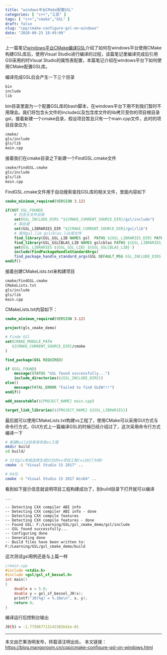 ```yaml
---
title: "windows平台CMake配置GSL"
categories: [ "c++","工具" ]
tags: [ "c++","cmake","GSL" ]
draft: false
slug: "cpp/cmake-configure-gsl-on-windows"
date: "2020-09-23 18:49:00"
---
```


上一篇笔记[windows平台CMake编译GSL](https://mangoroom.cn/tools/use-cmake-build-gsl-on-windows.html)介绍了如何在windows平台使用CMake构建GSL库后，使用Visual Studio进行编译的过程，该篇笔记里编译完成后引用GSl采用的时Visual Studio的属性表配置，本篇笔记介绍在windows平台下如何使用CMake配置GSL库。


编译完成GSL后会产生一下三个目录

```bash
bin
include
lib
```
bin目录里面为一个配置GSL库的bash脚本，在windows平台下用不到我们暂时不用理会。我们将包含头文件的include以及包含库文件的lib拷贝至你的项目根目录gsl，接着新建一个cmake目录，假设项目暂且只有一个main.cpp文件，此时的项目目录应为：

```bash
cmake/
gls/include
gls/lib
main.cpp
```
接着我们在cmake目录之下新建一个FindGSL.cmake文件

```bash
cmake/FindGSL.cmake
gls/include
gls/lib
main.cpp
```
FindGSL.cmake文件用于自动搜索查找GSL库的相关文件，里面内容如下

```cmake
cmake_minimum_required(VERSION 3.12)

if(NOT GSL_FOUND)
    # 包含头文件目录
    set(GSL_INCLUDE_DIRS "${CMAKE_CURRENT_SOURCE_DIR}/gsl/include")
    # 库目录
    set(GSL_LIBRARIES_DIR "${CMAKE_CURRENT_SOURCE_DIR}/gsl/lib")
    # 查找gsl.lib gslcblas.lib库文件
    find_library(GSL_GSL_LIB NAMES gsl  PATHS ${GSL_LIBRARIES_DIR} PATH_SUFFIXES lib)
    find_library(GSL_GSLCBLAS_LIB NAMES gslcblas PATHS ${GSL_LIBRARIES_DIR} PATH_SUFFIXES lib) 
    set(GSL_LIBRARIES ${GSL_GSL_LIB} ${GSL_GSLCBLAS_LIB} )
    include(FindPackageHandleStandardArgs)
    find_package_handle_standard_args(GSL DEFAULT_MSG GSL_INCLUDE_DIRS GSL_LIBRARIES_DIR GSL_LIBRARIES)
endif()
```

接着创建CMakeLists.txt来构建项目

```bash
cmake/FindGSL.cmake
CMakeLists.txt
gls/include
gls/lib
main.cpp
```

CMakeLists.txt内容如下：

```cmake
cmake_minimum_required(VERSION 3.12)

project(gls_cmake_demo)

# Finde GSl
set(CMAKE_MODULE_PATH 
   ${CMAKE_CURRENT_SOURCE_DIR}/cmake
)

find_package(GSL REQUIRED)

if (GSL_FOUND)
    message(STATUS "GSL found successfully...")
    include_directories(${GSL_INCLUDE_DIRS})
else()
    message(FATAL_ERROR "Failed to find GLEW!!!")
endif()

add_executable(${PROJECT_NAME} main.cpp)

target_link_libraries(${PROJECT_NAME} ${GSL_LIBRARIES})
```

最后就可以使用CMakeLists.txt构建vs工程了，使用CMake可以采用GUI方式与命令行方式，GUI方式上一篇编译GSL的时候已经介绍过了，这次采用命令行方式编译一下

```bash
# 新建build目录来存放vs工程
mkdir build
cd build/

# 32位gls库就选择生成32位的vs项目工程(vs2017为例)
cmake -G "Visual Studio 15 2017" ..

# 64位
cmake -G "Visual Studio 15 2017 Win64" ..
```
看到如下提示信息就说明项目工程构建成功了，到build目录下打开就可以编译

```
...

-- Detecting CXX compiler ABI info
-- Detecting CXX compiler ABI info - done
-- Detecting CXX compile features
-- Detecting CXX compile features - done
-- Found GSL: F:/Learning/GSL/gsl_cmake_demo/gsl/include
-- GSL found successfully...
-- Configuring done
-- Generating done
-- Build files have been written to: F:/Learning/GSL/gsl_cmake_demo/build
```

这次测试gsl用例还是与上篇一样

```cpp
//main.cpp
#include <stdio.h>
#include <gsl/gsl_sf_bessel.h>
int main()
{
	double x = 5.0;
	double y = gsl_sf_bessel_J0(x);
	printf("J0(%g) = %.18e\n", x, y);
	return 0;
}
```

编译运行后控制台输出

```bash
J0(5) = -1.775967713143382642e-01
```

-------------

本文由芒果浩明发布，转载请注明出处。
本文链接：https://blog.mangoroom.cn/cpp/cmake-configure-gsl-on-windows.html

